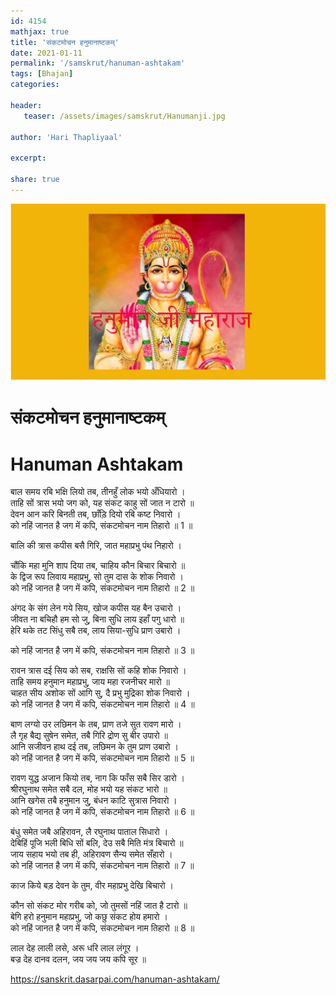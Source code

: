 ```yaml
---    
id: 4154    
mathjax: true    
title: 'संकटमोचन हनुमानाष्टकम्'    
date: 2021-01-11    
permalink: '/samskrut/hanuman-ashtakam'    
tags: [Bhajan]    
categories:    
    
header:    
   teaser: /assets/images/samskrut/Hanumanji.jpg    
    
author: 'Hari Thapliyaal'    
    
excerpt:    
    
share: true    
---    
```

    
![](/assets/images/samskrut/Hanumanji.jpg)    
    
# संकटमोचन हनुमानाष्टकम्    
# Hanuman Ashtakam    
    
बाल समय रबि भक्षि लियो तब, तीनहुँ लोक भयो अँधियारो ।    
ताहि सों त्रास भयो जग को, यह संकट काहु सों जात न टारो ॥    
देवन आन करि बिनती तब, छाँड़ि दियो रबि कष्ट निवारो ।    
को नहिं जानत है जग में कपि, संकटमोचन नाम तिहारो ॥ 1 ॥    
    
बालि की त्रास कपीस बसै गिरि, जात महाप्रभु पंथ निहारो ।    
    
चौंकि महा मुनि शाप दिया तब, चाहिय कौन बिचार बिचारो ॥    
के द्विज रूप लिवाय महाप्रभु, सो तुम दास के शोक निवारो ।    
को नहिं जानत है जग में कपि, संकटमोचन नाम तिहारो ॥ 2 ॥    
    
अंगद के संग लेन गये सिय, खोज कपीस यह बैन उचारो ।    
जीवत ना बचिहौ हम सो जु, बिना सुधि लाय इहाँ पगु धारो ॥    
हेरि थके तट सिंधु सबै तब, लाय सिया-सुधि प्राण उबारो ।    
    
को नहिं जानत है जग में कपि, संकटमोचन नाम तिहारो ॥ 3 ॥    
    
रावन त्रास दई सिय को सब, राक्षसि सों कहि शोक निवारो ।    
ताहि समय हनुमान महाप्रभु, जाय महा रजनीचर मारो ॥    
चाहत सीय अशोक सों आगि सु, दै प्रभु मुद्रिका शोक निवारो ।    
को नहिं जानत है जग में कपि, संकटमोचन नाम तिहारो ॥ 4 ॥    
    
बाण लग्यो उर लछिमन के तब, प्राण तजे सुत रावण मारो ।    
लै गृह बैद्य सुषेन समेत, तबै गिरि द्रोण सु बीर उपारो ॥    
आनि सजीवन हाथ दई तब, लछिमन के तुम प्राण उबारो ।    
को नहिं जानत है जग में कपि, संकटमोचन नाम तिहारो ॥ 5 ॥    
    
रावण युद्ध अजान कियो तब, नाग कि फाँस सबै सिर डारो ।    
श्रीरघुनाथ समेत सबै दल, मोह भयो यह संकट भारो ॥    
आनि खगेस तबै हनुमान जु, बंधन काटि सुत्रास निवारो ।    
को नहिं जानत है जग में कपि, संकटमोचन नाम तिहारो ॥ 6 ॥    
    
बंधु समेत जबै अहिरावन, लै रघुनाथ पाताल सिधारो ।    
देबिहिं पूजि भली बिधि सों बलि, देउ सबै मिति मंत्र बिचारो ॥    
जाय सहाय भयो तब ही, अहिरावण सैन्य समेत सँहारो ।    
को नहिं जानत है जग में कपि, संकटमोचन नाम तिहारो ॥ 7 ॥    
    
काज किये बड़ देवन के तुम, वीर महाप्रभु देखि बिचारो ।    
    
कौन सो संकट मोर गरीब को, जो तुमसों नहिं जात है टारो ॥    
बेगि हरो हनुमान महाप्रभु, जो कछु संकट होय हमारो ।    
को नहिं जानत है जग में कपि, संकटमोचन नाम तिहारो ॥ 8 ॥    
    
लाल देह लाली लसे, अरू धरि लाल लंगूर ।    
बज्र देह दानव दलन, जय जय जय कपि सूर ॥    
    
https://sanskrit.dasarpai.com/hanuman-ashtakam/